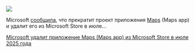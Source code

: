 <!--2025-04-25 11:00:03-->
<div class="yb">
  <div class="rss habr"><img src="https://habrastorage.org/getpro/habr/upload_files/ad1/b9f/055/ad1b9f05598d081d3865f0b471cd5100.png" /><p>Microsoft <a href="https://learn.microsoft.com/en-us/windows/whats-new/deprecated-features" rel="noopener noreferrer nofollow">сообщила</a>, что&nbsp;прекратит проект приложения <a href="https://apps.microsoft.com/detail/9wzdncrdtbvb?hl=ru-RU&amp;gl=RU" rel="noopener noreferrer nofollow">Maps</a> (Maps app) и удалит его из&nbsp;Microsoft Store в&nbsp;июле... <p class="titl"><a href="https://habr.com/ru/news/904416/?utm_source=habrahabr&utm_medium=rss&utm_campaign=904416">Microsoft удалит приложение Maps (Maps app) из Microsoft Store в июле 2025 года</a></p></div>
</div>

